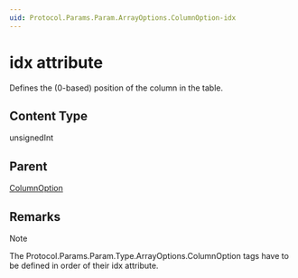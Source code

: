 ```yaml
---
uid: Protocol.Params.Param.ArrayOptions.ColumnOption-idx
---
```


# idx attribute

Defines the (0-based) position of the column in the table.

## Content Type

unsignedInt

## Parent

[ColumnOption](xref:Protocol.Params.Param.ArrayOptions.ColumnOption)

## Remarks

> [!NOTE]
> The Protocol.Params.Param.Type.ArrayOptions.ColumnOption tags have to be defined in order of their idx attribute.

